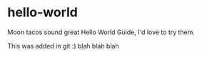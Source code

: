 # hello-world

Moon tacos sound great Hello World Guide, I'd love to try them.

This was added in git  :)
blah blah blah
